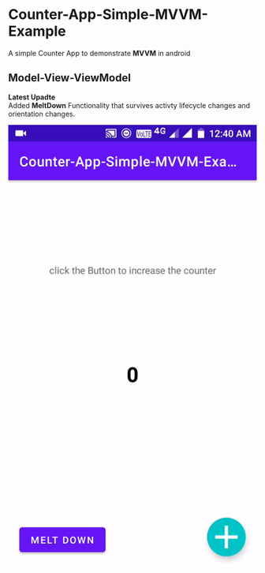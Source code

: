 # Counter-App-Simple-MVVM-Example
A simple Counter App to demonstrate **MVVM** in android  
  
  
  
  
## Model-View-ViewModel 

**Latest Upadte**  
Added **MeltDown** Functionality that survives activty lifecycle changes and orientation changes.  

  
  
  
  
![screenshot](sample.gif)
